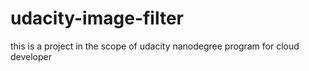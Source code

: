 # udacity-image-filter
this is a project in the scope of udacity nanodegree program for cloud developer
